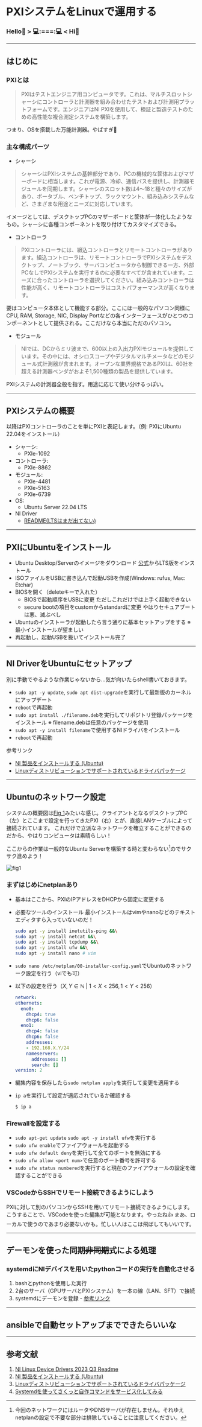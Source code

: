 # PXIシステムをLinuxで運用する

### Hello👋 > 💻:===:💻 < Hi👋

---

## はじめに

### PXIとは

> PXIはテストエンジニア用コンピュータです。これは、マルチスロットシャーシにコントローラと計測器を組み合わせたテストおよび計測用プラットフォームです。エンジニアはNI PXIを使用して、検証と製造テストのための高性能な複合測定システムを構築します。

つまり、OSを搭載した万能計測器。やばすぎ🤯

### 主な構成パーツ

- シャーシ

> シャーシはPXIシステムの基幹部分であり、PCの機械的な筐体およびマザーボードに相当します。これが電源、冷却、通信バスを提供し、計測器モジュールを同期します。シャーシのスロット数は4～18と種々のサイズがあり、ポータブル、ベンチトップ、ラックマウント、組み込みシステムなど、さまざまな用途とニーズに対応しています。

イメージとしては、デスクトップPCのマザーボードと筐体が一体化したようなもの。シャーシに各種コンポーネントを取り付けてカスタマイズできる。

- コントローラ

> PXIコントローラには、組込コントローラとリモートコントローラがあります。組込コントローラは、リモートコントローラでPXIシステムをデスクトップ、ノートブック、サーバコンピュータから制御できる一方、外部PCなしでPXIシステムを実行するのに必要なすべてが含まれています。ニーズに合ったコントローラを選択してください。組み込みコントローラは性能が高く、リモートコントローラはコストパフォーマンスが高くなります。

要はコンピュータ本体として機能する部分。ここには一般的なパソコン同様にCPU, RAM, Storage, NIC, Display Portなどの各インターフェースがひとつのコンポーネントとして提供される。ここだけなら本当にただのパソコン。

- モジュール

> NIでは、DCからミリ波まで、600以上の入出力PXIモジュールを提供しています。その中には、オシロスコープやデジタルマルチメータなどのモジュール式計測器が含まれます。オープンな業界規格であるPXIは、60社を超える計測器ベンダがおよそ1,500種類の製品を提供しています。

PXIシステムの計測器全般を指す。用途に応じて使い分けるっぽい。

---

## PXIシステムの概要

以降はPXIコントローラのことを単にPXIと表記します。（例: PXIにUbuntu 22.04をインストール）

- シャーシ:
  - PXIe-1092
- コントローラ:
  - PXIe-8862
- モジュール:
  - PXIe-4481
  - PXIe-5163
  - PXIe-6739
- OS:
  - Ubuntu Server 22.04 LTS
- NI Driver
  - [README(LTSはまだ出てない)][NI Linux Device Drivers 2023 Q3 Readme]

---

## PXIにUbuntuをインストール

- Ubuntu Desktop/Serverのイメージをダウンロード
  [公式](https://jp.ubuntu.com/download)からLTS版をインストール
- ISOファイルをUSBに書き込んで起動USBを作成(Windows: rufus, Mac: Etchar)
- BIOSを開く（deleteキーで入れた）
  - BIOSで起動順序をUSBに変更
    ただしこれだけでは上手く起動できない
  - secure bootの項目をcustomからstandardに変更
    やはりセキュアブートは悪、滅ぶべし
- Ubuntuのインストーラが起動したら言う通りに基本セットアップをする
  ※ 最小インストールが望ましい
- 再起動し、起動USBを抜いてインストール完了

---

## NI DriverをUbuntuにセットアップ

別に手動でやるような作業じゃないから...気が向いたらshell書いておきます。

- `sudo apt -y update`, `sudo apt dist-upgrade`を実行して最新版のカーネルにアップデート
- `reboot`で再起動
- `sudo apt install ./filename.deb`を実行してリポジトリ登録パッケージをインストール
  ※ filename.debは任意のパッケージを使用
- `sudo apt -y install filename`で使用するNIドライバをインストール
- `reboot`で再起動

参考リンク

- [NI 製品をインストールする (Ubuntu)]
- [Linuxディストリビューションでサポートされているドライバパッケージ]

---

## Ubuntuのネットワーク設定

システムの概要図は[Fig 1]みたいな感じ。クライアントとなるデスクトップPC（左）とここまで設定を行ってきたPXI（右）とが、直接LANケーブルによって接続されています。
これだけで立派なネットワークを確立することができるのだから、やはりコンピュータは素晴らしい！

ここからの作業は一般的なUbuntu Serverを構築する時と変わらない[^1]のでサクサク進めよう！

![fig1](network.svg "Local Network")

[Fig 1]: network.svg

### まずはじめにnetplanあり

- 基本はここから、PXIのIPアドレスをDHCPから固定に変更する
- 必要なツールのインストール
  最小インストールはvimやnanoなどのテキストエディタすら入っていないのだ！

  ```bash
  sudo apt -y install inetutils-ping &&\
  sudo apt -y install netcat &&\
  sudo apt -y install tcpdump &&\
  sudo apt -y install ufw &&\
  sudo apt -y install nano # vim
  ```

- `sudo nano /etc/netplan/00-installer-config.yaml`でUbuntuのネットワーク設定を行う（viでも可）
- 以下の設定を行う（$X, Y \in \mathbb{N} \ | \ 1 < X < 256, 1 < Y < 256$）
  
  ```yaml
  network:
  ethernets:
    eno0:
      dhcp4: true
      dhcp6: false
    eno1:
      dhcp4: false
      dhcp6: false
      addresses:
      - 192.168.X.Y/24
      nameservers:
        addresses: []
        search: []
  version: 2
  ```

- 編集内容を保存したら`sudo netplan apply`を実行して変更を適用する
- `ip a`を実行して設定が適応されているか確認する

  ```bash
  $ ip a
  ```

### Firewallを設定する

- `sudo apt-get update` `sudo apt -y install ufw`を実行する
- `sudo ufw enable`でファイアウォールを起動する
- `sudo ufw default deny`を実行して全てのポートを無効にする
- `sudo ufw allow <port num>`で任意のポート番号を許可する
- `sudo ufw status numbered`を実行すると現在のファイアウォールの設定を確認することができる

### VSCodeからSSHでリモート接続できるようにしよう

PXIに対して別のパソコンからSSHを用いてリモート接続できるようにします。こうすることで、VSCodeを使った編集が可能となります。やったね👍
まあ、ローカルで使うのであまり必要ないかも。忙しい人はここは飛ばしてもいいです。

---

## デーモンを使った同期~~非同期~~式による処理

### systemdにNIデバイスを用いたpythonコードの実行を自動化させる

1. bashとpythonを使用した実行
2. 2台のサーバ（GPUサーバとPXIシステム）を一本の線（LAN、SFT）で接続
3. systemdにデーモンを登録 - [参考リンク][Systemdを使ってさくっと自作コマンドをサービス化してみる]

---

## ansibleで自動セットアップまでできたらいいな

---

## 参考文献

1. [NI Linux Device Drivers 2023 Q3 Readme]
2. [NI 製品をインストールする (Ubuntu)]
3. [Linuxディストリビューションでサポートされているドライバパッケージ]
4. [Systemdを使ってさくっと自作コマンドをサービス化してみる]

[NI Linux Device Drivers 2023 Q3 Readme]: https://www.ni.com/pdf/manuals/ni-linux-device-drivers-2023-q3.html
[NI 製品をインストールする (Ubuntu)]: https://www.ni.com/docs/ja-JP/bundle/ni-platform-on-linux-desktop/page/installing-ni-products-ubuntu.html
[Linuxディストリビューションでサポートされているドライバパッケージ]: https://www.ni.com/docs/ja-JP/bundle/ni-platform-on-linux-desktop/page/supported-drivers-for-linux-distributions.html
[Systemdを使ってさくっと自作コマンドをサービス化してみる]: https://qiita.com/DQNEO/items/0b5d0bc5d3cf407cb7ff

[^1]: 今回のネットワークにはルータやDNSサーバが存在しません。それゆえnetplanの設定で不要な部分は排除していることに注意してください。